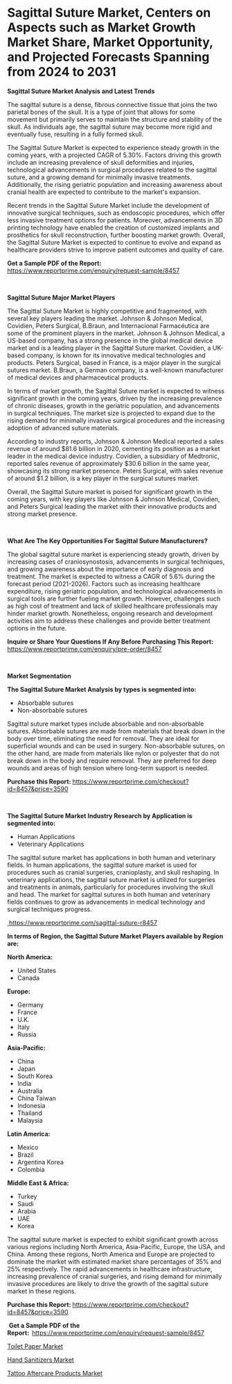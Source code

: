 <p><h1>Sagittal Suture Market, Centers on Aspects such as Market Growth Market Share, Market Opportunity, and Projected Forecasts Spanning from 2024 to 2031</h1></p><p><strong>Sagittal Suture Market Analysis and Latest Trends</strong></p>
<p><p>The sagittal suture is a dense, fibrous connective tissue that joins the two parietal bones of the skull. It is a type of joint that allows for some movement but primarily serves to maintain the structure and stability of the skull. As individuals age, the sagittal suture may become more rigid and eventually fuse, resulting in a fully formed skull.</p><p>The Sagittal Suture Market is expected to experience steady growth in the coming years, with a projected CAGR of 5.30%. Factors driving this growth include an increasing prevalence of skull deformities and injuries, technological advancements in surgical procedures related to the sagittal suture, and a growing demand for minimally invasive treatments. Additionally, the rising geriatric population and increasing awareness about cranial health are expected to contribute to the market's expansion.</p><p>Recent trends in the Sagittal Suture Market include the development of innovative surgical techniques, such as endoscopic procedures, which offer less invasive treatment options for patients. Moreover, advancements in 3D printing technology have enabled the creation of customized implants and prosthetics for skull reconstruction, further boosting market growth. Overall, the Sagittal Suture Market is expected to continue to evolve and expand as healthcare providers strive to improve patient outcomes and quality of care.</p></p>
<p><strong>Get a Sample PDF of the Report:&nbsp;</strong> <a href="https://www.reportprime.com/enquiry/request-sample/8457">https://www.reportprime.com/enquiry/request-sample/8457</a></p>
<p>&nbsp;</p>
<p><strong>Sagittal Suture Major Market Players</strong></p>
<p><p>The Sagittal Suture Market is highly competitive and fragmented, with several key players leading the market. Johnson & Johnson Medical, Covidien, Peters Surgical, B.Braun, and Internacional Farmacéutica are some of the prominent players in the market. Johnson & Johnson Medical, a US-based company, has a strong presence in the global medical device market and is a leading player in the Sagittal Suture market. Covidien, a UK-based company, is known for its innovative medical technologies and products. Peters Surgical, based in France, is a major player in the surgical sutures market. B.Braun, a German company, is a well-known manufacturer of medical devices and pharmaceutical products.</p><p>In terms of market growth, the Sagittal Suture market is expected to witness significant growth in the coming years, driven by the increasing prevalence of chronic diseases, growth in the geriatric population, and advancements in surgical techniques. The market size is projected to expand due to the rising demand for minimally invasive surgical procedures and the increasing adoption of advanced suture materials.</p><p>According to industry reports, Johnson & Johnson Medical reported a sales revenue of around $81.6 billion in 2020, cementing its position as a market leader in the medical device industry. Covidien, a subsidiary of Medtronic, reported sales revenue of approximately $30.6 billion in the same year, showcasing its strong market presence. Peters Surgical, with sales revenue of around $1.2 billion, is a key player in the surgical sutures market.</p><p>Overall, the Sagittal Suture market is poised for significant growth in the coming years, with key players like Johnson & Johnson Medical, Covidien, and Peters Surgical leading the market with their innovative products and strong market presence.</p></p>
<p>&nbsp;</p>
<p><strong>What Are The Key Opportunities For Sagittal Suture Manufacturers?</strong></p>
<p><p>The global sagittal suture market is experiencing steady growth, driven by increasing cases of craniosynostosis, advancements in surgical techniques, and growing awareness about the importance of early diagnosis and treatment. The market is expected to witness a CAGR of 5.6% during the forecast period (2021-2026). Factors such as increasing healthcare expenditure, rising geriatric population, and technological advancements in surgical tools are further fueling market growth. However, challenges such as high cost of treatment and lack of skilled healthcare professionals may hinder market growth. Nonetheless, ongoing research and development activities aim to address these challenges and provide better treatment options in the future.</p></p>
<p><strong>Inquire or Share Your Questions If Any Before Purchasing This Report:</strong> <a href="https://www.reportprime.com/enquiry/pre-order/8457">https://www.reportprime.com/enquiry/pre-order/8457</a></p>
<p>&nbsp;</p>
<p><strong>Market Segmentation</strong></p>
<p><strong>The Sagittal Suture Market Analysis by types is segmented into:</strong></p>
<p><ul><li>Absorbable sutures</li><li>Non-absorbable sutures</li></ul></p>
<p><p>Sagittal suture market types include absorbable and non-absorbable sutures. Absorbable sutures are made from materials that break down in the body over time, eliminating the need for removal. They are ideal for superficial wounds and can be used in surgery. Non-absorbable sutures, on the other hand, are made from materials like nylon or polyester that do not break down in the body and require removal. They are preferred for deep wounds and areas of high tension where long-term support is needed.</p></p>
<p><strong>Purchase this Report:&nbsp;</strong><a href="https://www.reportprime.com/checkout?id=8457&price=3590">https://www.reportprime.com/checkout?id=8457&price=3590</a></p>
<p>&nbsp;</p>
<p><strong>The Sagittal Suture Market Industry Research by Application is segmented into:</strong></p>
<p><ul><li>Human Applications</li><li>Veterinary Applications</li></ul></p>
<p><p>The sagittal suture market has applications in both human and veterinary fields. In human applications, the sagittal suture market is used for procedures such as cranial surgeries, cranioplasty, and skull reshaping. In veterinary applications, the sagittal suture market is utilized for surgeries and treatments in animals, particularly for procedures involving the skull and head. The market for sagittal sutures in both human and veterinary fields continues to grow as advancements in medical technology and surgical techniques progress.</p></p>
<p><a href="https://www.reportprime.com/sagittal-suture-r8457">&nbsp;https://www.reportprime.com/sagittal-suture-r8457</a></p>
<p><strong>In terms of Region, the Sagittal Suture Market Players available by Region are:</strong></p>
<p>
    <p> <strong> North America: </strong>
        <ul>
            <li>United States</li>
            <li>Canada</li>
        </ul>
        </p> 
    <p> <strong> Europe: </strong>
        <ul>
            <li>Germany</li>
            <li>France</li>
            <li>U.K.</li>
            <li>Italy</li>
            <li>Russia</li>
        </ul>
        </p> 
    <p> <strong> Asia-Pacific: </strong>
        <ul>
            <li>China</li>
            <li>Japan</li>
            <li>South Korea</li>
            <li>India</li>
            <li>Australia</li>
            <li>China Taiwan</li>
            <li>Indonesia</li>
            <li>Thailand</li>
            <li>Malaysia</li>
        </ul>
        </p> 
    <p> <strong> Latin America: </strong>
        <ul>
            <li>Mexico</li>
            <li>Brazil</li>
            <li>Argentina Korea</li>
            <li>Colombia</li>
        </ul>
        </p> 
    <p> <strong> Middle East & Africa: </strong>
        <ul>
            <li>Turkey</li>
            <li>Saudi</li>
            <li>Arabia</li>
            <li>UAE</li>
            <li>Korea</li>
        </ul>
    </p>
    </p>
<p><p>The sagittal suture market is expected to exhibit significant growth across various regions including North America, Asia-Pacific, Europe, the USA, and China. Among these regions, North America and Europe are projected to dominate the market with estimated market share percentages of 35% and 25% respectively. The rapid advancements in healthcare infrastructure, increasing prevalence of cranial surgeries, and rising demand for minimally invasive procedures are likely to drive the growth of the sagittal suture market in these regions.</p></p>
<p><strong>Purchase this Report: </strong><a href="https://www.reportprime.com/checkout?id=8457&price=3590">https://www.reportprime.com/checkout?id=8457&price=3590</a></p>
<p>&nbsp;<strong>Get a Sample PDF of the Report:&nbsp;&nbsp;</strong><a href="https://www.reportprime.com/enquiry/request-sample/8457">https://www.reportprime.com/enquiry/request-sample/8457</a></p>
<p><strong></strong></p>
<p><p><a href="https://gratis-rainforest-2ca.notion.site/Toilet-Paper-Market-Size-and-Market-Trends-Complete-Industry-Overview-2024-to-2031-d6d2bce1d2414056a3f01bcd45d8e504">Toilet Paper Market</a></p><p><a href="https://metal-farmhouse-e95.notion.site/Hand-Sanitizers-Market-Analysis-and-Sze-Forecasted-for-period-from-2024-to-2031-88e7766c318049a08e4fdab1ae6e7dcd">Hand Sanitizers Market</a></p><p><a href="https://crocus-run-b5a.notion.site/Tattoo-Aftercare-Products-Market-The-Key-To-Successful-Business-Strategy-Forecast-Till-2031-67b807b047b7497abc6f07fcd2e2a413">Tattoo Aftercare Products Market</a></p></p>